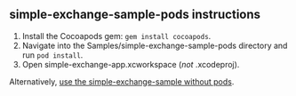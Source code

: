 ## simple-exchange-sample-pods instructions

1. Install the Cocoapods gem: `gem install cocoapods`.
2. Navigate into the Samples/simple-exchange-sample-pods directory and run `pod install`.
3. Open simple-exchange-app.xcworkspace (*not* .xcodeproj).

Alternatively, [use the simple-exchange-sample without pods](https://github.com/MSOpenTech/o365sdk-ios/tree/dev/Samples/simple-exchange-app).

